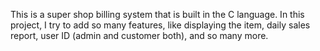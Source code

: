 This is a super shop billing system that is built in the C language. In this project, I try to add so many features, like displaying the item, daily sales report, user ID (admin and customer both), and so many more.
